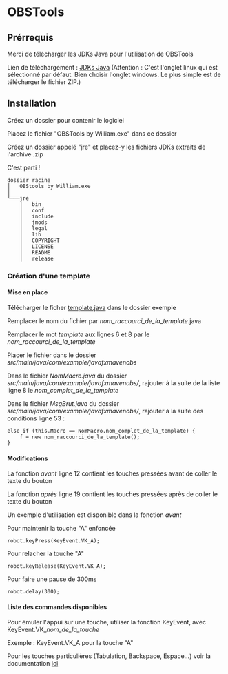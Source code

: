 # OBSTools

## Prérrequis

Merci de télécharger les JDKs Java pour l'utilisation de OBSTools

Lien de téléchargement : [JDKs Java](https://www.oracle.com/java/technologies/downloads/) 
(Attention : C'est l'onglet linux qui est sélectionné par défaut. Bien choisir l'onglet windows.
Le plus simple est de télécharger le fichier ZIP.)

## Installation

Créez un dossier pour contenir le logiciel

Placez le fichier "OBSTools by William.exe" dans ce dossier

Créez un dossier appelé "jre" et placez-y les fichiers JDKs extraits de l'archive .zip

C'est parti !

```
dossier racine
│   OBStools by William.exe
│
└───jre
    │   bin
    │   conf
    │   include
    │   jmods
    │   legal
    │   lib
    │   COPYRIGHT
    │   LICENSE
    │   README
    │   release
```

### Création d'une template

#### Mise en place

Télécharger le ficher [template.java](https://raw.githubusercontent.com/WB-44/OBSTools/main/exemple/template.java) dans le dossier exemple

Remplacer le nom du fichier par *nom_raccourci_de_la_template*.java

Remplacer le mot *template* aux lignes 6 et 8 par le *nom_raccourci_de_la_template*

Placer le fichier dans le dossier *src/main/java/com/example/javafxmavenobs*

Dans le fichier *NomMacro.java* du dossier *src/main/java/com/example/javafxmavenobs/*, rajouter à la suite de la liste ligne 8 le *nom_complet_de_la_template*

Dans le fichier *MsgBrut.java* du dossier *src/main/java/com/example/javafxmavenobs/*, rajouter à la suite des conditions ligne 53 :


```
else if (this.Macro == NomMacro.nom_complet_de_la_template) {
    f = new nom_raccourci_de_la_template();
}
```

#### Modifications

La fonction *avant* ligne 12 contient les touches pressées avant de coller le texte du bouton

La fonction *après* ligne 19 contient les touches pressées après de coller le texte du bouton

Un exemple d'utilisation est disponible dans la fonction *avant*

Pour maintenir la touche "A" enfoncée
```
robot.keyPress(KeyEvent.VK_A); 
```
Pour relacher la touche "A"
```
robot.keyRelease(KeyEvent.VK_A);
```
Pour faire une pause de 300ms
```
robot.delay(300);
```

#### Liste des commandes disponibles

Pour émuler l'appui sur une touche, utiliser la fonction KeyEvent, avec KeyEvent.VK_*nom_de_la_touche*

Exemple : KeyEvent.VK_A pour la touche "A"

Pour les touches particulières (Tabulation, Backspace, Espace...) voir la documentation [ici](https://docs.oracle.com/javase/7/docs/api/java/awt/event/KeyEvent.html)
